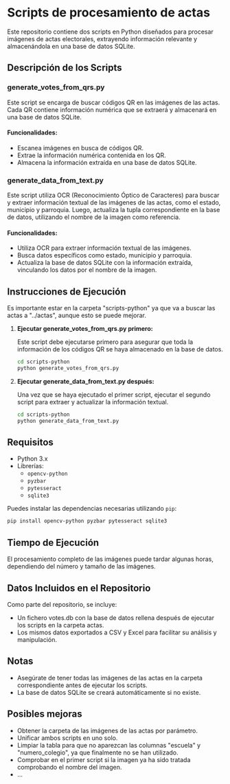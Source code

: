 # Scripts de procesamiento de actas

Este repositorio contiene dos scripts en Python diseñados para procesar imágenes de actas electorales, extrayendo información relevante y almacenándola en una base de datos SQLite.

## Descripción de los Scripts

### generate_votes_from_qrs.py

Este script se encarga de buscar códigos QR en las imágenes de las actas. Cada QR contiene información numérica que se extraerá y almacenará en una base de datos SQLite.

#### Funcionalidades:
- Escanea imágenes en busca de códigos QR.
- Extrae la información numérica contenida en los QR.
- Almacena la información extraída en una base de datos SQLite.

### generate_data_from_text.py

Este script utiliza OCR (Reconocimiento Óptico de Caracteres) para buscar y extraer información textual de las imágenes de las actas, como el estado, municipio y parroquia. Luego, actualiza la tupla correspondiente en la base de datos, utilizando el nombre de la imagen como referencia.

#### Funcionalidades:
- Utiliza OCR para extraer información textual de las imágenes.
- Busca datos específicos como estado, municipio y parroquia.
- Actualiza la base de datos SQLite con la información extraída, vinculando los datos por el nombre de la imagen.

## Instrucciones de Ejecución
Es importante estar en la carpeta "scripts-python" ya que va a buscar las actas a "../actas", aunque esto se puede mejorar.

1. **Ejecutar generate_votes_from_qrs.py primero:**

   Este script debe ejecutarse primero para asegurar que toda la información de los códigos QR se haya almacenado en la base de datos.

   ```bash
   cd scripts-python
   python generate_votes_from_qrs.py
   ```

2. **Ejecutar generate_data_from_text.py después:**

   Una vez que se haya ejecutado el primer script, ejecutar el segundo script para extraer y actualizar la información textual.

   ```bash
   cd scripts-python
   python generate_data_from_text.py
   ```

## Requisitos

- Python 3.x
- Librerías: 
  - `opencv-python`
  - `pyzbar`
  - `pytesseract`
  - `sqlite3`

Puedes instalar las dependencias necesarias utilizando `pip`:

```bash
pip install opencv-python pyzbar pytesseract sqlite3
```

## Tiempo de Ejecución

El procesamiento completo de las imágenes puede tardar algunas horas, dependiendo del número y tamaño de las imágenes.

## Datos Incluidos en el Repositorio
Como parte del repositorio, se incluye:

- Un fichero votes.db con la base de datos rellena después de ejecutar los scripts en la carpeta actas.
- Los mismos datos exportados a CSV y Excel para facilitar su análisis y manipulación.

## Notas

- Asegúrate de tener todas las imágenes de las actas en la carpeta correspondiente antes de ejecutar los scripts.
- La base de datos SQLite se creará automáticamente si no existe.

## Posibles mejoras

- Obtener la carpeta de las imágenes de las actas por parámetro.
- Unificar ambos scripts en uno solo.
- Limpiar la tabla para que no aparezcan las columnas "escuela" y "numero_colegio", ya que finalmente no se han utilizado.
- Comprobar en el primer script si la imagen ya ha sido tratada comprobando el nombre del imagen.
- ...